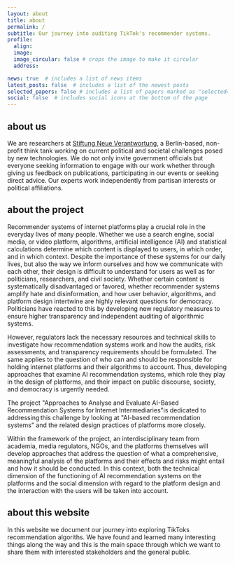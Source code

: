 ```yaml
---
layout: about
title: about
permalink: /
subtitle: Our journey into auditing TikTok's recommender systems.
profile:
  align:
  image: 
  image_circular: false # crops the image to make it circular
  address:

news: true  # includes a list of news items
latest_posts: false  # includes a list of the newest posts
selected_papers: false # includes a list of papers marked as "selected={true}"
social: false  # includes social icons at the bottom of the page
---
```

## about us

We are researchers at [Stiftung Neue Verantwortung](https://www.stiftung-nv.de/en), a Berlin-based, non-profit think tank working on current political and societal challenges posed by new technologies. We do not only invite government officials but everyone seeking information to engage with our work whether through giving us feedback on publications, participating in our events or seeking direct advice. Our experts work independently from partisan interests or political affiliations.

## about the project

Recommender systems of internet platforms play a crucial role in the everyday lives of many people. Whether we use a search engine, social media, or video platform, algorithms, artificial intelligence (AI) and statistical calculations determine which content is displayed to users, in which order, and in which context. Despite the importance of these systems for our daily lives, but also the way we inform ourselves and how we communicate with each other,  their design is difficult to understand for users as well as for politicians, researchers, and civil society. Whether certain content is systematically disadvantaged or favored, whether recommender systems amplify hate and disinformation, and how user behavior, algorithms, and platform design intertwine are highly relevant questions for democracy. Politicians have reacted to this by developing new regulatory measures to ensure higher transparency and independent auditing of algorithmic systems.  

However, regulators lack the necessary resources and technical skills to investigate how recommendation systems work and how the audits, risk assessments, and transparency requirements should be formulated. The same applies to the question of who can and should be responsible for holding internet platforms and their algorithms to account. Thus, developing approaches that examine AI recommendation systems, which role they play in the design of platforms, and their impact on public discourse, society, and democracy is urgently needed.

The project "Approaches to Analyse and Evaluate AI-Based Recommendation Systems for Internet Intermediaries"is dedicated to addressing this challenge by looking at "AI-based recommendation systems" and the related design practices of platforms more closely.   

Within the framework of the project, an interdisciplinary team from academia, media regulators, NGOs, and the platforms themselves will develop approaches that address the question of what a comprehensive, meaningful analysis of the platforms and their effects and risks might entail and how it should be conducted. In this context, both the technical dimension of the functioning of AI recommendation systems on the platforms and the social dimension with regard to the platform design and the interaction with the users will be taken into account.

## about this website

In this website we document our journey into exploring TikToks recommendation algoriths. We have found and learned many interesting things along the way and this is the main space through which we want to share them with interested stakeholders and the general public.
